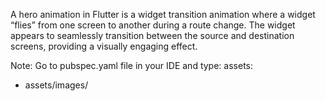 A hero animation in Flutter is a widget transition animation where a widget “flies” from one screen to another during a route change. The widget appears to seamlessly transition between the source and destination screens, providing a visually engaging effect.

Note: Go to pubspec.yaml file in your IDE and type:
 assets:
   - assets/images/

